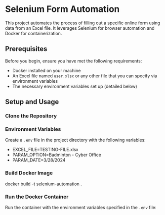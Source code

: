 # Selenium Form Automation

This project automates the process of filling out a specific online form using data from an Excel file. It leverages Selenium for browser automation and Docker for containerization.

## Prerequisites

Before you begin, ensure you have met the following requirements:

- Docker installed on your machine
- An Excel file named `user.xlsx` or any other file that you can specify via environment variables
- The necessary environment variables set up (detailed below)

## Setup and Usage

### Clone the Repository

### Environment Variables

Create a `.env` file in the project directory with the following variables:

- EXCEL_FILE=TESTING-FILE.xlsx
- PARAM_OPTION=Badminton - Cyber Office
- PARAM_DATE=3/28/2024

### Build Docker Image

docker build -t selenium-automation .

### Run the Docker Container

Run the container with the environment variables specified in the `.env` file:

